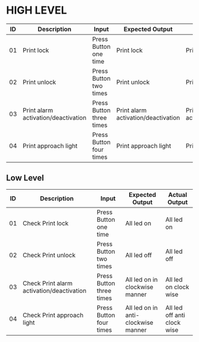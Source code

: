 # HIGH LEVEL
| ID |           Description             |         Input          |         Expected Output          | Actual Output                 |
|----|-----------------------------------|------------------------|----------------------------------|-----------------------|
| 01 |           Print lock              |Press Button one time   |    Print lock                     |  Print lock                   |
| 02 |          Print unlock             |Press Button two times  |   Print unlock                    | Print unlock                 |
| 03 |Print alarm activation/deactivation|Press Button three times|Print alarm activation/deactivation|Print alarm activation/deactivation|
| 04 |     	Print approach light         |Press Button four times |	     Print approach light         |	Print approach light         |
## Low Level
| ID |              Description                |         Input          |          Expected Output          | Actual Output                  |
|----|-----------------------------------------|------------------------|-----------------------------------|-------------------------------|
| 01 |     Check Print lock                    |Press Button one time   |    All led on                     |  All led on                         |
| 02 |     Check Print unlock                  |Press Button two times  |       All led off                 |  All led off                        |
| 03 |Check Print alarm activation/deactivation|Press Button three times|   All led on in clockwise manner  |All led on clock wise     |
| 04 |    Check Print approach light           |Press Button four times |All led on in anti-clockwise manner|All led off anti clock wise |